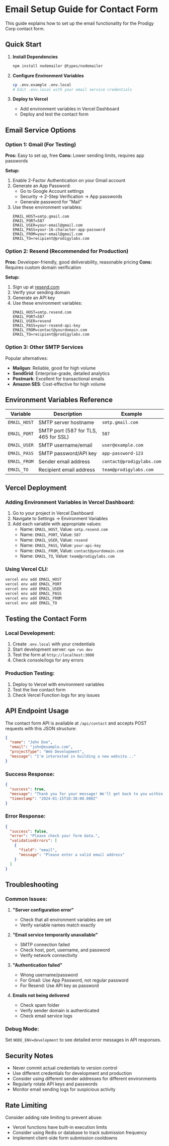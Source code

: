 # Email Setup Guide for Contact Form

This guide explains how to set up the email functionality for the Prodigy Corp contact form.

## Quick Start

1. **Install Dependencies**
   ```bash
   npm install nodemailer @types/nodemailer
   ```

2. **Configure Environment Variables**
   ```bash
   cp .env.example .env.local
   # Edit .env.local with your email service credentials
   ```

3. **Deploy to Vercel**
   - Add environment variables in Vercel Dashboard
   - Deploy and test the contact form

## Email Service Options

### Option 1: Gmail (For Testing)

**Pros:** Easy to set up, free
**Cons:** Lower sending limits, requires app passwords

**Setup:**
1. Enable 2-Factor Authentication on your Gmail account
2. Generate an App Password:
   - Go to Google Account settings
   - Security → 2-Step Verification → App passwords
   - Generate password for "Mail"
3. Use these environment variables:
   ```env
   EMAIL_HOST=smtp.gmail.com
   EMAIL_PORT=587
   EMAIL_USER=your-email@gmail.com
   EMAIL_PASS=your-16-character-app-password
   EMAIL_FROM=your-email@gmail.com
   EMAIL_TO=recipient@prodigylabs.com
   ```

### Option 2: Resend (Recommended for Production)

**Pros:** Developer-friendly, good deliverability, reasonable pricing
**Cons:** Requires custom domain verification

**Setup:**
1. Sign up at [resend.com](https://resend.com)
2. Verify your sending domain
3. Generate an API key
4. Use these environment variables:
   ```env
   EMAIL_HOST=smtp.resend.com
   EMAIL_PORT=587
   EMAIL_USER=resend
   EMAIL_PASS=your-resend-api-key
   EMAIL_FROM=contact@yourdomain.com
   EMAIL_TO=recipient@prodigylabs.com
   ```

### Option 3: Other SMTP Services

Popular alternatives:
- **Mailgun**: Reliable, good for high volume
- **SendGrid**: Enterprise-grade, detailed analytics
- **Postmark**: Excellent for transactional emails
- **Amazon SES**: Cost-effective for high volume

## Environment Variables Reference

| Variable | Description | Example |
|----------|-------------|---------|
| `EMAIL_HOST` | SMTP server hostname | `smtp.gmail.com` |
| `EMAIL_PORT` | SMTP port (587 for TLS, 465 for SSL) | `587` |
| `EMAIL_USER` | SMTP username/email | `user@example.com` |
| `EMAIL_PASS` | SMTP password/API key | `app-password-123` |
| `EMAIL_FROM` | Sender email address | `contact@prodigylabs.com` |
| `EMAIL_TO` | Recipient email address | `team@prodigylabs.com` |

## Vercel Deployment

### Adding Environment Variables in Vercel Dashboard:

1. Go to your project in Vercel Dashboard
2. Navigate to Settings → Environment Variables
3. Add each variable with appropriate values:
   - Name: `EMAIL_HOST`, Value: `smtp.resend.com`
   - Name: `EMAIL_PORT`, Value: `587`
   - Name: `EMAIL_USER`, Value: `resend`
   - Name: `EMAIL_PASS`, Value: `your-api-key`
   - Name: `EMAIL_FROM`, Value: `contact@yourdomain.com`
   - Name: `EMAIL_TO`, Value: `team@prodigylabs.com`

### Using Vercel CLI:
```bash
vercel env add EMAIL_HOST
vercel env add EMAIL_PORT
vercel env add EMAIL_USER
vercel env add EMAIL_PASS
vercel env add EMAIL_FROM
vercel env add EMAIL_TO
```

## Testing the Contact Form

### Local Development:
1. Create `.env.local` with your credentials
2. Start development server: `npm run dev`
3. Test the form at `http://localhost:3000`
4. Check console/logs for any errors

### Production Testing:
1. Deploy to Vercel with environment variables
2. Test the live contact form
3. Check Vercel Function logs for any issues

## API Endpoint Usage

The contact form API is available at `/api/contact` and accepts POST requests with this JSON structure:

```json
{
  "name": "John Doe",
  "email": "john@example.com",
  "projectType": "Web Development",
  "message": "I'm interested in building a new website..."
}
```

### Success Response:
```json
{
  "success": true,
  "message": "Thank you for your message! We'll get back to you within 24 hours.",
  "timestamp": "2024-01-15T10:30:00.000Z"
}
```

### Error Response:
```json
{
  "success": false,
  "error": "Please check your form data.",
  "validationErrors": [
    {
      "field": "email",
      "message": "Please enter a valid email address"
    }
  ]
}
```

## Troubleshooting

### Common Issues:

1. **"Server configuration error"**
   - Check that all environment variables are set
   - Verify variable names match exactly

2. **"Email service temporarily unavailable"**
   - SMTP connection failed
   - Check host, port, username, and password
   - Verify network connectivity

3. **"Authentication failed"**
   - Wrong username/password
   - For Gmail: Use App Password, not regular password
   - For Resend: Use API key as password

4. **Emails not being delivered**
   - Check spam folder
   - Verify sender domain is authenticated
   - Check email service logs

### Debug Mode:
Set `NODE_ENV=development` to see detailed error messages in API responses.

## Security Notes

- Never commit actual credentials to version control
- Use different credentials for development and production
- Consider using different sender addresses for different environments
- Regularly rotate API keys and passwords
- Monitor email sending logs for suspicious activity

## Rate Limiting

Consider adding rate limiting to prevent abuse:
- Vercel functions have built-in execution limits
- Consider using Redis or database to track submission frequency
- Implement client-side form submission cooldowns